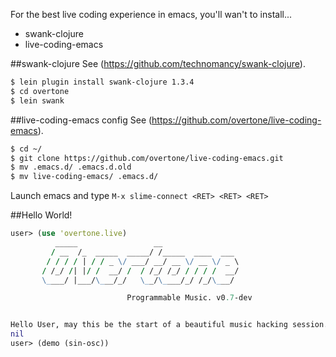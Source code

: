 For the best live coding experience in emacs, you'll wan't to install...

* swank-clojure
* live-coding-emacs

##swank-clojure
See (https://github.com/technomancy/swank-clojure).

```sh
$ lein plugin install swank-clojure 1.3.4
$ cd overtone
$ lein swank
```

##live-coding-emacs config
See (https://github.com/overtone/live-coding-emacs).

```sh
$ cd ~/
$ git clone https://github.com/overtone/live-coding-emacs.git
$ mv .emacs.d/ .emacs.d.old
$ mv live-coding-emacs/ .emacs.d/
```

Launch emacs and type `M-x slime-connect <RET> <RET> <RET>`

##Hello World!
```clj
user> (use 'overtone.live)
          _____                 __
         / __  /_  _____  _____/ /_____  ____  ___
        / / / / | / / _ \/ ___/ __/ __ \/ __ \/ _ \
       / /_/ /| |/ /  __/ /  / /_/ /_/ / / / /  __/
       \____/ |___/\___/_/   \__/\____/_/ /_/\___/

                          Programmable Music. v0.7-dev


Hello User, may this be the start of a beautiful music hacking session...
nil
user> (demo (sin-osc))

```
